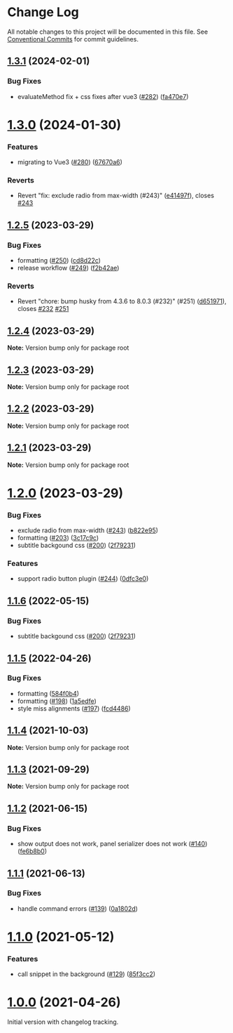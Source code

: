 # Change Log

All notable changes to this project will be documented in this file.
See [Conventional Commits](https://conventionalcommits.org) for commit guidelines.

## [1.3.1](https://github.com/SAP/code-snippet/compare/v1.3.0...v1.3.1) (2024-02-01)


### Bug Fixes

* evaluateMethod fix + css fixes after vue3 ([#282](https://github.com/SAP/code-snippet/issues/282)) ([fa470e7](https://github.com/SAP/code-snippet/commit/fa470e77b29e9de44b9ead0d4c189b2d5178d38f))





# [1.3.0](https://github.com/SAP/code-snippet/compare/v1.2.5...v1.3.0) (2024-01-30)


### Features

* migrating to Vue3 ([#280](https://github.com/SAP/code-snippet/issues/280)) ([67670a6](https://github.com/SAP/code-snippet/commit/67670a623895be6d963316f02f9876d1ee66ac15))


### Reverts

* Revert "fix: exclude radio from max-width (#243)" ([e41497f](https://github.com/SAP/code-snippet/commit/e41497f343de32e658f693ceb5b6520baec44661)), closes [#243](https://github.com/SAP/code-snippet/issues/243)





## [1.2.5](https://github.com/SAP/code-snippet/compare/v1.2.4...v1.2.5) (2023-03-29)


### Bug Fixes

* formatting ([#250](https://github.com/SAP/code-snippet/issues/250)) ([cd8d22c](https://github.com/SAP/code-snippet/commit/cd8d22c21ec3b6611e0f56e0a41c3e5244956063))
* release workflow ([#249](https://github.com/SAP/code-snippet/issues/249)) ([f2b42ae](https://github.com/SAP/code-snippet/commit/f2b42ae6244c4979d97de6498a5764595a287fa9))


### Reverts

* Revert "chore: bump husky from 4.3.6 to 8.0.3 (#232)" (#251) ([d651971](https://github.com/SAP/code-snippet/commit/d651971f6ec66d8f8715382dab96b85b1e7c854c)), closes [#232](https://github.com/SAP/code-snippet/issues/232) [#251](https://github.com/SAP/code-snippet/issues/251)





## [1.2.4](https://github.com/SAP/code-snippet/compare/v1.2.3...v1.2.4) (2023-03-29)

**Note:** Version bump only for package root





## [1.2.3](https://github.com/SAP/code-snippet/compare/v1.2.2...v1.2.3) (2023-03-29)

**Note:** Version bump only for package root





## [1.2.2](https://github.com/SAP/code-snippet/compare/v1.2.1...v1.2.2) (2023-03-29)

**Note:** Version bump only for package root





## [1.2.1](https://github.com/SAP/code-snippet/compare/v1.2.0...v1.2.1) (2023-03-29)

**Note:** Version bump only for package root





# [1.2.0](https://github.com/SAP/code-snippet/compare/v1.1.5...v1.2.0) (2023-03-29)

### Bug Fixes

- exclude radio from max-width ([#243](https://github.com/SAP/code-snippet/issues/243)) ([b822e95](https://github.com/SAP/code-snippet/commit/b822e951d656a0b65948199cc10ff470d296ceb7))
- formatting ([#203](https://github.com/SAP/code-snippet/issues/203)) ([3c17c9c](https://github.com/SAP/code-snippet/commit/3c17c9c3b472edc2b2e3d14dbc847723786cd07c))
- subtitle backgound css ([#200](https://github.com/SAP/code-snippet/issues/200)) ([2f79231](https://github.com/SAP/code-snippet/commit/2f79231bdd7a66cc7e18cf77103fc37d22909b5a))

### Features

- support radio button plugin ([#244](https://github.com/SAP/code-snippet/issues/244)) ([0dfc3e0](https://github.com/SAP/code-snippet/commit/0dfc3e05af0f5d0b6c6ca157593a5976a3f257ad))

## [1.1.6](https://github.com/SAP/code-snippet/compare/v1.1.5...v1.1.6) (2022-05-15)

### Bug Fixes

- subtitle backgound css ([#200](https://github.com/SAP/code-snippet/issues/200)) ([2f79231](https://github.com/SAP/code-snippet/commit/2f79231bdd7a66cc7e18cf77103fc37d22909b5a))

## [1.1.5](https://github.com/SAP/code-snippet/compare/v1.1.4...v1.1.5) (2022-04-26)

### Bug Fixes

- formatting ([584f0b4](https://github.com/SAP/code-snippet/commit/584f0b42a70b236082e51c71bb064093c310fc7c))
- formatting ([#198](https://github.com/SAP/code-snippet/issues/198)) ([1a5edfe](https://github.com/SAP/code-snippet/commit/1a5edfeed82f23e65bc4eba0207af52934dd583a))
- style miss alignments ([#197](https://github.com/SAP/code-snippet/issues/197)) ([fcd4486](https://github.com/SAP/code-snippet/commit/fcd4486956f6d77a215ccaa322738edd0f0ae848))

## [1.1.4](https://github.com/SAP/code-snippet/compare/v1.1.3...v1.1.4) (2021-10-03)

**Note:** Version bump only for package root

## [1.1.3](https://github.com/SAP/code-snippet/compare/v1.1.2...v1.1.3) (2021-09-29)

**Note:** Version bump only for package root

## [1.1.2](https://github.com/SAP/code-snippet/compare/v1.1.1...v1.1.2) (2021-06-15)

### Bug Fixes

- show output does not work, panel serializer does not work ([#140](https://github.com/SAP/code-snippet/issues/140)) ([fe6b8b0](https://github.com/SAP/code-snippet/commit/fe6b8b04d7e80ad3473c00ec6e45efb9ab5fa54e))

## [1.1.1](https://github.com/SAP/code-snippet/compare/v1.1.0...v1.1.1) (2021-06-13)

### Bug Fixes

- handle command errors ([#139](https://github.com/SAP/code-snippet/issues/139)) ([0a1802d](https://github.com/SAP/code-snippet/commit/0a1802d6132c7a1c052771e5936fd3ab09b20baf))

# [1.1.0](https://github.com/SAP/code-snippet/compare/v1.0.0...v1.1.0) (2021-05-12)

### Features

- call snippet in the background ([#129](https://github.com/SAP/code-snippet/issues/129)) ([85f3cc2](https://github.com/SAP/code-snippet/commit/85f3cc28268b5b7c17b2e684e1d86138f2b8231d))

# [1.0.0](https://github.com/SAP/code-snippet/compare/v0.0.29...v1.0.0) (2021-04-26)

Initial version with changelog tracking.
